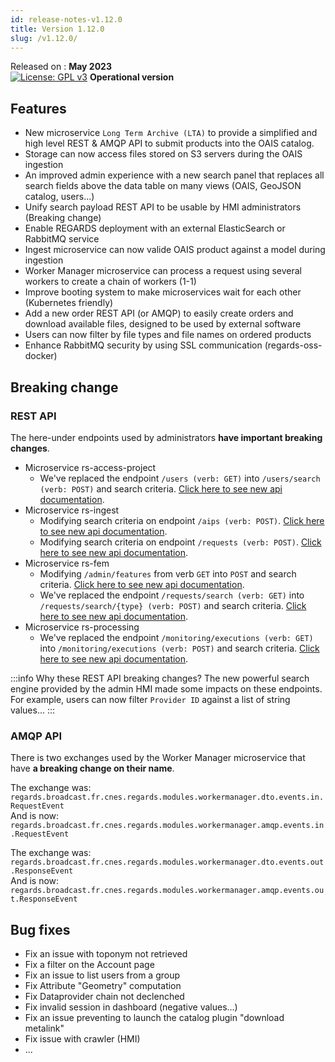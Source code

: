 ```yaml
---
id: release-notes-v1.12.0
title: Version 1.12.0
slug: /v1.12.0/
---
```


Released on : **May 2023**  
[![License: GPL v3](https://img.shields.io/badge/License-GPLv3-blue.svg)](https://www.gnu.org/licenses/gpl-3.0)
**Operational version**

## Features

- New microservice `Long Term Archive (LTA)` to provide a simplified and high level REST & AMQP API to submit products into the OAIS catalog.
- Storage can now access files stored on S3 servers during the OAIS ingestion
- An improved admin experience with a new search panel that replaces all search fields above the data table on many views (OAIS, GeoJSON catalog, users...)
- Unify search payload REST API to be usable by HMI administrators (Breaking change)
- Enable REGARDS deployment with an external ElasticSearch or RabbitMQ service
- Ingest microservice can now valide OAIS product against a model during ingestion
- Worker Manager microservice can process a request using several workers to create a chain of workers (1-1) 
- Improve booting system to make microservices wait for each other (Kubernetes friendly)
- Add a new order REST API (or AMQP) to easily create orders and download available files, designed to be used by external software
- Users can now filter by file types and file names on ordered products
- Enhance RabbitMQ security by using SSL communication (regards-oss-docker)


## Breaking change

### REST API

The here-under endpoints used by administrators **have important breaking changes**.  

 - Microservice rs-access-project
    - We've replaced the endpoint `/users (verb: GET)` into `/users/search (verb: POST)` and search criteria. [Click here to see new api documentation](/docs/development/backend/services/access-project/api-swagger#tag/project-users-controller/operation/retrieveProjectUserList). 
 - Microservice rs-ingest
    - Modifying search criteria on endpoint `/aips (verb: POST)`. [Click here to see new api documentation](/docs/development/backend/services/ingest/api-swagger#tag/aip-controller/operation/searchAIPs). 
    - Modifying search criteria on endpoint `/requests (verb: POST)`. [Click here to see new api documentation](/docs/development/backend/services/ingest/api-swagger#tag/request-controller/operation/searchRequest). 
 - Microservice rs-fem
    - Modifying `/admin/features` from verb `GET` into `POST` and search criteria. [Click here to see new api documentation](/docs/development/backend/services/fem/guides/rest/api#tag/feature-entity-controller/operation/searchFeatures). 
    - We've replaced the endpoint `/requests/search (verb: GET)` into `/requests/search/{type} (verb: POST)` and search criteria. [Click here to see new api documentation](/docs/development/backend/services/fem/guides/rest/api#tag/feature-request-controller/operation/searchFeatureRequests). 
 - Microservice rs-processing
    - We've replaced the endpoint `/monitoring/executions (verb: GET)` into `/monitoring/executions (verb: POST)` and search criteria. [Click here to see new api documentation](/docs/development/backend/services/processing/api-swagger#tag/p-monitoring-controller/operation/executions). 

:::info Why these REST API breaking changes?
The new powerful search engine provided by the admin HMI made some impacts on these endpoints.  
For example, users can now filter `Provider ID` against a list of string values...
:::


### AMQP API

There is two exchanges used by the Worker Manager microservice that have **a breaking change on their name**.

The exchange was:  
`regards.broadcast.fr.cnes.regards.modules.workermanager.dto.events.in.RequestEvent`  
And is now:  
`regards.broadcast.fr.cnes.regards.modules.workermanager.amqp.events.in.RequestEvent`

The exchange was:  
`regards.broadcast.fr.cnes.regards.modules.workermanager.dto.events.out.ResponseEvent`  
And is now:  
`regards.broadcast.fr.cnes.regards.modules.workermanager.amqp.events.out.ResponseEvent`


## Bug fixes

 - Fix an issue with toponym not retrieved
 - Fix a filter on the Account page
 - Fix an issue to list users from a group
 - Fix Attribute "Geometry" computation
 - Fix Dataprovider chain not declenched
 - Fix invalid session in dashboard (negative values...)
 - Fix an issue preventing to launch the catalog plugin "download metalink"
 - Fix issue with crawler (HMI)
 - ...
